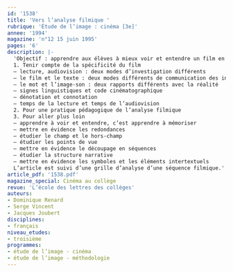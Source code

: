 ```yaml
---
id: '1538'
title: 'Vers l’analyse filmique '
rubrique: 'Étude de l’image : cinéma [3e]'
annee: '1994'
magazine: 'n°12 15 juin 1995'
pages: '6'
description: |-
  'Objectif : apprendre aux élèves à mieux voir et entendre un film en tant que fait de langage avec ses codes spécifiques et fait de culture contemporain.
  1. Tenir compte de la spécificité du film
  – lecture, audiovision : deux modes d’investigation différents
  – le film et le texte : deux modes différents de communication des informations
  – le mot et l’image-son : deux rapports différents avec la réalité
  – signes linguistiques et code cinématographique
  – dénotation et connotation
  – temps de la lecture et temps de l’audiovision
  2. Pour une pratique pédagogique de l’analyse filmique
  3. Pour aller plus loin
  – apprendre à voir et entendre, c’est apprendre à mémoriser
  – mettre en évidence les redondances
  – étudier le champ et le hors-champ
  – étudier les points de vue
  – mettre en évidence le découpage en séquences
  – étudier la structure narrative
  – mettre en évidence les symboles et les éléments intertextuels
  L’article est suivi d’une grille d’analyse d’une séquence filmique.'
article_pdf: '1538.pdf'
magazine_special: Cinéma au collège
revue: 'L’école des lettres des collèges'
auteurs:
- Dominique Renard
- Serge Vincent
- Jacques Joubert
disciplines:
- français
niveau_etudes:
- troisième
programmes:
- étude de l’image - cinéma
- étude de l’image - méthodologie
---
```

